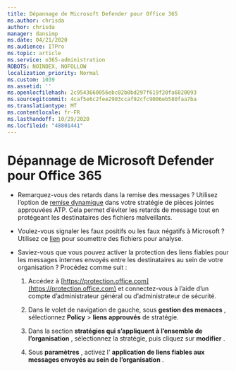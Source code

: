 ```yaml
---
title: Dépannage de Microsoft Defender pour Office 365
ms.author: chrisda
author: chrisda
manager: dansimp
ms.date: 04/21/2020
ms.audience: ITPro
ms.topic: article
ms.service: o365-administration
ROBOTS: NOINDEX, NOFOLLOW
localization_priority: Normal
ms.custom: 1039
ms.assetid: ''
ms.openlocfilehash: 2c9543660056ebc02b0bd297f619f20fa6820093
ms.sourcegitcommit: 4caf5e6c2fee2903ccaf92cfc9006eb580faa7ba
ms.translationtype: MT
ms.contentlocale: fr-FR
ms.lasthandoff: 10/29/2020
ms.locfileid: "48801441"
---
```

# <a name="troubleshooting-microsoft-defender-for-office-365"></a>Dépannage de Microsoft Defender pour Office 365

- Remarquez-vous des retards dans la remise des messages ? Utilisez l’option de [remise dynamique](https://docs.microsoft.com/microsoft-365/security/office-365-security/dynamic-delivery-and-previewing) dans votre stratégie de pièces jointes approuvées ATP. Cela permet d’éviter les retards de message tout en protégeant les destinataires des fichiers malveillants.

- Voulez-vous signaler les faux positifs ou les faux négatifs à Microsoft ? Utilisez ce [lien](https://www.microsoft.com/wdsi/filesubmission/) pour soumettre des fichiers pour analyse.

- Saviez-vous que vous pouvez activer la protection des liens fiables pour les messages internes envoyés entre les destinataires au sein de votre organisation ? Procédez comme suit :

  1. Accédez à [https://protection.office.com](https://protection.office.com) et connectez-vous à l’aide d’un compte d’administrateur général ou d’administrateur de sécurité.

  2. Dans le volet de navigation de gauche, sous **gestion des menaces** , sélectionnez **Policy** \> **liens approuvés** de stratégie.

  3. Dans la section **stratégies qui s’appliquent à l’ensemble de l’organisation** , sélectionnez la stratégie, puis cliquez sur **modifier** .

  4. Sous **paramètres** , activez l' **application de liens fiables aux messages envoyés au sein de l’organisation** .
